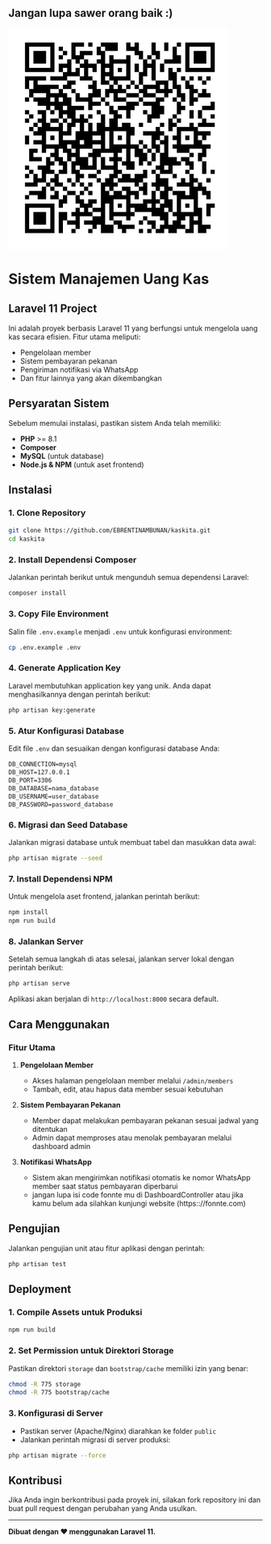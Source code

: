 ## Jangan lupa sawer orang baik :)

![QRIS Support](public/assets/css/style.jpeg)


# Sistem Manajemen Uang Kas
## Laravel 11 Project

Ini adalah proyek berbasis Laravel 11 yang berfungsi untuk mengelola uang kas secara efisien. Fitur utama meliputi:
- Pengelolaan member
- Sistem pembayaran pekanan
- Pengiriman notifikasi via WhatsApp
- Dan fitur lainnya yang akan dikembangkan

## Persyaratan Sistem
Sebelum memulai instalasi, pastikan sistem Anda telah memiliki:
- **PHP** >= 8.1
- **Composer**
- **MySQL** (untuk database)
- **Node.js & NPM** (untuk aset frontend)

## Instalasi

### 1. Clone Repository
```bash
git clone https://github.com/EBRENTINAMBUNAN/kaskita.git
cd kaskita
```

### 2. Install Dependensi Composer
Jalankan perintah berikut untuk mengunduh semua dependensi Laravel:
```bash
composer install
```

### 3. Copy File Environment
Salin file `.env.example` menjadi `.env` untuk konfigurasi environment:
```bash
cp .env.example .env
```

### 4. Generate Application Key
Laravel membutuhkan application key yang unik. Anda dapat menghasilkannya dengan perintah berikut:
```bash
php artisan key:generate
```

### 5. Atur Konfigurasi Database
Edit file `.env` dan sesuaikan dengan konfigurasi database Anda:
```env
DB_CONNECTION=mysql
DB_HOST=127.0.0.1
DB_PORT=3306
DB_DATABASE=nama_database
DB_USERNAME=user_database
DB_PASSWORD=password_database
```

### 6. Migrasi dan Seed Database
Jalankan migrasi database untuk membuat tabel dan masukkan data awal:
```bash
php artisan migrate --seed
```

### 7. Install Dependensi NPM
Untuk mengelola aset frontend, jalankan perintah berikut:
```bash
npm install
npm run build
```

### 8. Jalankan Server
Setelah semua langkah di atas selesai, jalankan server lokal dengan perintah berikut:
```bash
php artisan serve
```
Aplikasi akan berjalan di `http://localhost:8000` secara default.

## Cara Menggunakan

### Fitur Utama
1. **Pengelolaan Member**
   - Akses halaman pengelolaan member melalui `/admin/members`
   - Tambah, edit, atau hapus data member sesuai kebutuhan

2. **Sistem Pembayaran Pekanan**
   - Member dapat melakukan pembayaran pekanan sesuai jadwal yang ditentukan
   - Admin dapat memproses atau menolak pembayaran melalui dashboard admin

3. **Notifikasi WhatsApp**
   - Sistem akan mengirimkan notifikasi otomatis ke nomor WhatsApp member saat status pembayaran diperbarui
   - jangan lupa isi code fonnte mu di DashboardController atau 
   jika kamu belum ada silahkan kunjungi website (https:://fonnte.com)

## Pengujian
Jalankan pengujian unit atau fitur aplikasi dengan perintah:
```bash
php artisan test
```

## Deployment

### 1. Compile Assets untuk Produksi
```bash
npm run build
```

### 2. Set Permission untuk Direktori Storage
Pastikan direktori `storage` dan `bootstrap/cache` memiliki izin yang benar:
```bash
chmod -R 775 storage
chmod -R 775 bootstrap/cache
```

### 3. Konfigurasi di Server
- Pastikan server (Apache/Nginx) diarahkan ke folder `public`
- Jalankan perintah migrasi di server produksi:
```bash
php artisan migrate --force
```

## Kontribusi
Jika Anda ingin berkontribusi pada proyek ini, silakan fork repository ini dan buat pull request dengan perubahan yang Anda usulkan.

---
**Dibuat dengan ❤️ menggunakan Laravel 11.**

